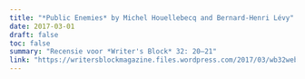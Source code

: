 ```yaml
---
title: "*Public Enemies* by Michel Houellebecq and Bernard-Henri Lévy"
date: 2017-03-01
draft: false
toc: false
summary: "Recensie voor *Writer's Block* 32: 20–21"
link: "https://writersblockmagazine.files.wordpress.com/2017/03/wb32web1.pdf"
---
```

